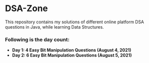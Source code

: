 # DSA-Zone

This repository contains my solutions of different online platform DSA questions in Java, while learning Data Structures.
<p> <h3><strong>Following is the day count:<strong></h3>

<ul>

<li>Day 1: 4 Easy Bit Manipulation Questions	(August 4, 2021)</li>
<li>Day 2: 6 Easy Bit Manipulation Questions	(August 5, 2021)</li>
  
</ul>

